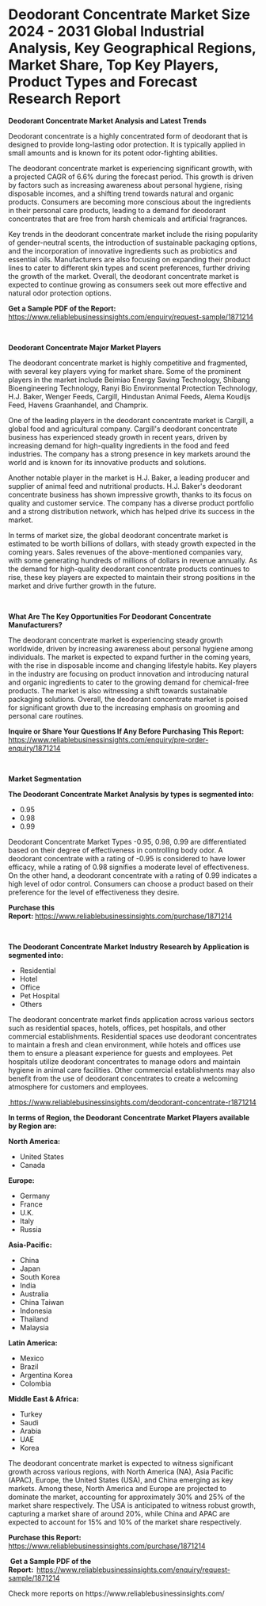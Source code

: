 <p><h1>Deodorant Concentrate Market Size 2024 - 2031 Global Industrial Analysis, Key Geographical Regions, Market Share, Top Key Players, Product Types and Forecast Research Report</h1></p><p><strong>Deodorant Concentrate Market Analysis and Latest Trends</strong></p>
<p><p>Deodorant concentrate is a highly concentrated form of deodorant that is designed to provide long-lasting odor protection. It is typically applied in small amounts and is known for its potent odor-fighting abilities. </p><p>The deodorant concentrate market is experiencing significant growth, with a projected CAGR of 6.6% during the forecast period. This growth is driven by factors such as increasing awareness about personal hygiene, rising disposable incomes, and a shifting trend towards natural and organic products. Consumers are becoming more conscious about the ingredients in their personal care products, leading to a demand for deodorant concentrates that are free from harsh chemicals and artificial fragrances.</p><p>Key trends in the deodorant concentrate market include the rising popularity of gender-neutral scents, the introduction of sustainable packaging options, and the incorporation of innovative ingredients such as probiotics and essential oils. Manufacturers are also focusing on expanding their product lines to cater to different skin types and scent preferences, further driving the growth of the market. Overall, the deodorant concentrate market is expected to continue growing as consumers seek out more effective and natural odor protection options.</p></p>
<p><strong>Get a Sample PDF of the Report:&nbsp;</strong> <a href="https://www.reliablebusinessinsights.com/enquiry/request-sample/1871214">https://www.reliablebusinessinsights.com/enquiry/request-sample/1871214</a></p>
<p>&nbsp;</p>
<p><strong>Deodorant Concentrate Major Market Players</strong></p>
<p><p>The deodorant concentrate market is highly competitive and fragmented, with several key players vying for market share. Some of the prominent players in the market include Beimiao Energy Saving Technology, Shibang Bioengineering Technology, Ranyi Bio Environmental Protection Technology, H.J. Baker, Wenger Feeds, Cargill, Hindustan Animal Feeds, Alema Koudijs Feed, Havens Graanhandel, and Champrix.</p><p>One of the leading players in the deodorant concentrate market is Cargill, a global food and agricultural company. Cargill's deodorant concentrate business has experienced steady growth in recent years, driven by increasing demand for high-quality ingredients in the food and feed industries. The company has a strong presence in key markets around the world and is known for its innovative products and solutions.</p><p>Another notable player in the market is H.J. Baker, a leading producer and supplier of animal feed and nutritional products. H.J. Baker's deodorant concentrate business has shown impressive growth, thanks to its focus on quality and customer service. The company has a diverse product portfolio and a strong distribution network, which has helped drive its success in the market.</p><p>In terms of market size, the global deodorant concentrate market is estimated to be worth billions of dollars, with steady growth expected in the coming years. Sales revenues of the above-mentioned companies vary, with some generating hundreds of millions of dollars in revenue annually. As the demand for high-quality deodorant concentrate products continues to rise, these key players are expected to maintain their strong positions in the market and drive further growth in the future.</p></p>
<p>&nbsp;</p>
<p><strong>What Are The Key Opportunities For Deodorant Concentrate Manufacturers?</strong></p>
<p><p>The deodorant concentrate market is experiencing steady growth worldwide, driven by increasing awareness about personal hygiene among individuals. The market is expected to expand further in the coming years, with the rise in disposable income and changing lifestyle habits. Key players in the industry are focusing on product innovation and introducing natural and organic ingredients to cater to the growing demand for chemical-free products. The market is also witnessing a shift towards sustainable packaging solutions. Overall, the deodorant concentrate market is poised for significant growth due to the increasing emphasis on grooming and personal care routines.</p></p>
<p><strong>Inquire or Share Your Questions If Any Before Purchasing This Report:</strong> <a href="https://www.reliablebusinessinsights.com/enquiry/pre-order-enquiry/1871214">https://www.reliablebusinessinsights.com/enquiry/pre-order-enquiry/1871214</a></p>
<p>&nbsp;</p>
<p><strong>Market Segmentation</strong></p>
<p><strong>The Deodorant Concentrate Market Analysis by types is segmented into:</strong></p>
<p><ul><li>0.95</li><li>0.98</li><li>0.99</li></ul></p>
<p><p>Deodorant Concentrate Market Types -0.95, 0.98, 0.99 are differentiated based on their degree of effectiveness in controlling body odor. A deodorant concentrate with a rating of -0.95 is considered to have lower efficacy, while a rating of 0.98 signifies a moderate level of effectiveness. On the other hand, a deodorant concentrate with a rating of 0.99 indicates a high level of odor control. Consumers can choose a product based on their preference for the level of effectiveness they desire.</p></p>
<p><strong>Purchase this Report:&nbsp;</strong><a href="https://www.reliablebusinessinsights.com/purchase/1871214">https://www.reliablebusinessinsights.com/purchase/1871214</a></p>
<p>&nbsp;</p>
<p><strong>The Deodorant Concentrate Market Industry Research by Application is segmented into:</strong></p>
<p><ul><li>Residential</li><li>Hotel</li><li>Office</li><li>Pet Hospital</li><li>Others</li></ul></p>
<p><p>The deodorant concentrate market finds application across various sectors such as residential spaces, hotels, offices, pet hospitals, and other commercial establishments. Residential spaces use deodorant concentrates to maintain a fresh and clean environment, while hotels and offices use them to ensure a pleasant experience for guests and employees. Pet hospitals utilize deodorant concentrates to manage odors and maintain hygiene in animal care facilities. Other commercial establishments may also benefit from the use of deodorant concentrates to create a welcoming atmosphere for customers and employees.</p></p>
<p><a href="https://www.reliablebusinessinsights.com/deodorant-concentrate-r1871214">&nbsp;https://www.reliablebusinessinsights.com/deodorant-concentrate-r1871214</a></p>
<p><strong>In terms of Region, the Deodorant Concentrate Market Players available by Region are:</strong></p>
<p>
    <p> <strong> North America: </strong>
        <ul>
            <li>United States</li>
            <li>Canada</li>
        </ul>
        </p> 
    <p> <strong> Europe: </strong>
        <ul>
            <li>Germany</li>
            <li>France</li>
            <li>U.K.</li>
            <li>Italy</li>
            <li>Russia</li>
        </ul>
        </p> 
    <p> <strong> Asia-Pacific: </strong>
        <ul>
            <li>China</li>
            <li>Japan</li>
            <li>South Korea</li>
            <li>India</li>
            <li>Australia</li>
            <li>China Taiwan</li>
            <li>Indonesia</li>
            <li>Thailand</li>
            <li>Malaysia</li>
        </ul>
        </p> 
    <p> <strong> Latin America: </strong>
        <ul>
            <li>Mexico</li>
            <li>Brazil</li>
            <li>Argentina Korea</li>
            <li>Colombia</li>
        </ul>
        </p> 
    <p> <strong> Middle East & Africa: </strong>
        <ul>
            <li>Turkey</li>
            <li>Saudi</li>
            <li>Arabia</li>
            <li>UAE</li>
            <li>Korea</li>
        </ul>
    </p>
    </p>
<p><p>The deodorant concentrate market is expected to witness significant growth across various regions, with North America (NA), Asia Pacific (APAC), Europe, the United States (USA), and China emerging as key markets. Among these, North America and Europe are projected to dominate the market, accounting for approximately 30% and 25% of the market share respectively. The USA is anticipated to witness robust growth, capturing a market share of around 20%, while China and APAC are expected to account for 15% and 10% of the market share respectively.</p></p>
<p><strong>Purchase this Report: </strong><a href="https://www.reliablebusinessinsights.com/purchase/1871214">https://www.reliablebusinessinsights.com/purchase/1871214</a></p>
<p>&nbsp;<strong>Get a Sample PDF of the Report:&nbsp;&nbsp;</strong><a href="https://www.reliablebusinessinsights.com/enquiry/request-sample/1871214">https://www.reliablebusinessinsights.com/enquiry/request-sample/1871214</a></p>
<p><strong></strong></p>
<p>Check more reports on https://www.reliablebusinessinsights.com/</p>